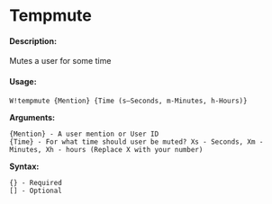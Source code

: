 # Tempmute

#### Description:

Mutes a user for some time

#### Usage:

```text
W!tempmute {Mention} {Time (s–Seconds, m-Minutes, h-Hours)}
```

**Arguments:**

```text
{Mention} - A user mention or User ID
{Time} - For what time should user be muted? Xs - Seconds, Xm - Minutes, Xh - hours (Replace X with your number)
```

**Syntax:**

```text
{} - Required
[] - Optional
```

